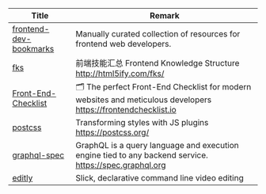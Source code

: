 | Title                             | Remark |
| --------- | ------ |
|[frontend-dev-bookmarks](https://github.com/dypsilon/frontend-dev-bookmarks)|Manually curated collection of resources for frontend web developers.|
|[fks](https://github.com/JacksonTian/fks)|前端技能汇总 Frontend Knowledge Structure http://html5ify.com/fks/|
|[Front-End-Checklist](https://github.com/thedaviddias/Front-End-Checklist#css)|🗂 The perfect Front-End Checklist for modern websites and meticulous developers https://frontendchecklist.io|
|[postcss](https://github.com/postcss/postcss#plugins)|Transforming styles with JS plugins https://postcss.org/|
|[graphql-spec](https://github.com/graphql/graphql-spec)|GraphQL is a query language and execution engine tied to any backend service. https://spec.graphql.org|
|[editly](https://github.com/mifi/editly)|Slick, declarative command line video editing|